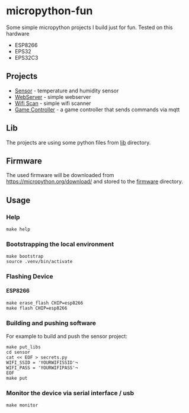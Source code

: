 # micropython-fun

Some simple micropython projects I build just for fun. Tested on this hardware
* ESP8266
* EPS32
* EPS32C3



## Projects

* [Sensor](sensor/) - temperature and humidity sensor
* [WebServer](webserver/) - simple webserver
* [Wifi Scan](wifi_scan/) - simple wifi scanner
* [Game Controller](game_controller/) - a game controller that sends commands via mqtt



## Lib

The projects are using some python files from [lib](lib/) directory.


## Firmware

The used firmware will be downloaded from https://micropython.org/download/ and stored to the [firmware](firmware/) directory.

## Usage


### Help

```
make help
```


### Bootstrapping the local environment

```
make bootstrap
source .venv/bin/activate
```


### Flashing Device


#### ESP8266

```
make erase_flash CHIP=esp8266
make flash CHIP=esp8266
```


### Building and pushing software

For example to build and push the sensor project:

```
make put_libs
cd sensor
cat << EOF > secrets.py
WIFI_SSID = 'YOURWIFISSID'¬
WIFI_PASS = 'YOURWIFIPASS'¬
EOF
make put
```


### Monitor the device via serial interface / usb

```
make monitor
```

